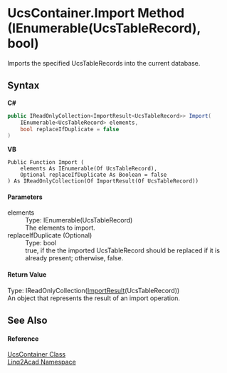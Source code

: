 # UcsContainer.Import Method (IEnumerable(UcsTableRecord), bool)
 

Imports the specified UcsTableRecords into the current database.

## Syntax

**C#**<br />
``` C#
public IReadOnlyCollection<ImportResult<UcsTableRecord>> Import(
	IEnumerable<UcsTableRecord> elements,
	bool replaceIfDuplicate = false
)
```

**VB**<br />
``` VB
Public Function Import ( 
	elements As IEnumerable(Of UcsTableRecord),
	Optional replaceIfDuplicate As Boolean = false
) As IReadOnlyCollection(Of ImportResult(Of UcsTableRecord))
```


#### Parameters
<dl><dt>elements</dt><dd>Type: IEnumerable(UcsTableRecord)<br />The elements to import.</dd><dt>replaceIfDuplicate (Optional)</dt><dd>Type: bool<br />true, if the the imported UcsTableRecord should be replaced if it is already present; otherwise, false.</dd></dl>

#### Return Value
Type: IReadOnlyCollection(<a href="T_Linq2Acad_ImportResult_1.md">ImportResult</a>(UcsTableRecord))<br />An object that represents the result of an import operation.

## See Also


#### Reference
<a href="T_Linq2Acad_UcsContainer.md">UcsContainer Class</a><br /><a href="N_Linq2Acad.md">Linq2Acad Namespace</a><br />
